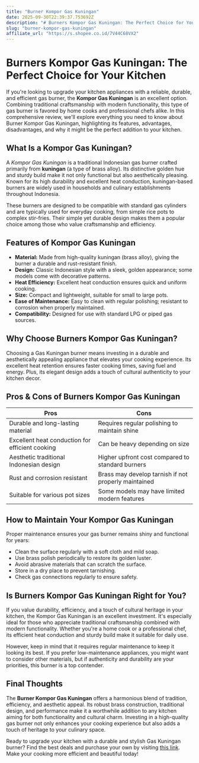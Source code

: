 ```yaml
---
title: "Burner Kompor Gas Kuningan"
date: 2025-09-30T22:39:37.753692Z
description: "# Burners Kompor Gas Kuningan: The Perfect Choice for Your Kitchen..."
slug: "burner-kompor-gas-kuningan"
affiliate_url: "https://s.shopee.co.id/7V44C68VX2"
---
```

# Burners Kompor Gas Kuningan: The Perfect Choice for Your Kitchen

If you're looking to upgrade your kitchen appliances with a reliable, durable, and efficient gas burner, the **Kompor Gas Kuningan** is an excellent option. Combining traditional craftsmanship with modern functionality, this type of gas burner is favored by home cooks and professional chefs alike. In this comprehensive review, we'll explore everything you need to know about Burner Kompor Gas Kuningan, highlighting its features, advantages, disadvantages, and why it might be the perfect addition to your kitchen.

## What Is a Kompor Gas Kuningan?

A *Kompor Gas Kuningan* is a traditional Indonesian gas burner crafted primarily from **kuningan** (a type of brass alloy). Its distinctive golden hue and sturdy build make it not only functional but also aesthetically pleasing. Known for its high durability and excellent heat conduction, kuningan-based burners are widely used in households and culinary establishments throughout Indonesia.

These burners are designed to be compatible with standard gas cylinders and are typically used for everyday cooking, from simple rice pots to complex stir-fries. Their simple yet durable design makes them a popular choice among those who value craftsmanship and efficiency.

## Features of Kompor Gas Kuningan

- **Material:** Made from high-quality kuningan (brass alloy), giving the burner a durable and rust-resistant finish.
- **Design:** Classic Indonesian style with a sleek, golden appearance; some models come with decorative patterns.
- **Heat Efficiency:** Excellent heat conduction ensures quick and uniform cooking.
- **Size:** Compact and lightweight, suitable for small to large pots.
- **Ease of Maintenance:** Easy to clean with regular polishing; resistant to corrosion when properly maintained.
- **Compatibility:** Designed for use with standard LPG or piped gas sources.

## Why Choose Burners Kompor Gas Kuningan?

Choosing a Gas Kuningan burner means investing in a durable and aesthetically appealing appliance that elevates your cooking experience. Its excellent heat retention ensures faster cooking times, saving fuel and energy. Plus, its elegant design adds a touch of cultural authenticity to your kitchen decor.

## Pros & Cons of Burners Kompor Gas Kuningan

| **Pros** | **Cons** |
| --- | --- |
| Durable and long-lasting material | Requires regular polishing to maintain shine |
| Excellent heat conduction for efficient cooking | Can be heavy depending on size |
| Aesthetic traditional Indonesian design | Higher upfront cost compared to standard burners |
| Rust and corrosion resistant | Brass may develop tarnish if not properly maintained |
| Suitable for various pot sizes | Some models may have limited modern features |

## How to Maintain Your Kompor Gas Kuningan

Proper maintenance ensures your gas burner remains shiny and functional for years:

- Clean the surface regularly with a soft cloth and mild soap.
- Use brass polish periodically to restore its golden luster.
- Avoid abrasive materials that can scratch the surface.
- Store in a dry place to prevent tarnishing.
- Check gas connections regularly to ensure safety.

## Is Burners Kompor Gas Kuningan Right for You?

If you value durability, efficiency, and a touch of cultural heritage in your kitchen, the Kompor Gas Kuningan is an excellent investment. It's especially ideal for those who appreciate traditional craftsmanship combined with modern functionality. Whether you're a home cook or a professional chef, its efficient heat conduction and sturdy build make it suitable for daily use.

However, keep in mind that it requires regular maintenance to keep it looking its best. If you prefer low-maintenance appliances, you might want to consider other materials, but if authenticity and durability are your priorities, this burner is a top contender.

## Final Thoughts

The **Burner Kompor Gas Kuningan** offers a harmonious blend of tradition, efficiency, and aesthetic appeal. Its robust brass construction, traditional design, and performance make it a worthwhile addition to any kitchen aiming for both functionality and cultural charm. Investing in a high-quality gas burner not only enhances your cooking experience but also adds a touch of heritage to your culinary space.

Ready to upgrade your kitchen with a durable and stylish Gas Kuningan burner? Find the best deals and purchase your own by visiting [this link](https://s.shopee.co.id/7V44C68VX2). Make your cooking more efficient and beautiful today!